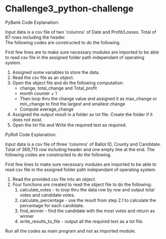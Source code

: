 # Challenge3_python-challenge

PyBank Code Explanation:

Input data is a csv file of two 'columns' of Date and Profit/Losses.  Total of 87 rows including the header.  
The following codes are constructed to do the following.

First few lines are to make sure necessary modules are imported to be able to read csv file in the assigned folder path independant of operating system.
1. Assigned some variables to store the data.
2. Read the csv file as an object.
3. Open the object file and do the following computation:
	- change, total_change and Total_profit
	- month counter + 1
	- Then loop thru the change value and assigned it as max_change or min_change to find the largest and smallest change
	- Compute average_change
4.  Assigned the output result in a folder as txt file.  Create the folder if it does not exist.
5.  Open the txt file and Write the required text as required.





PyRoll Code Explanation:

Input data is a csv file of three 'columns' of Ballot ID, County and Candidate.  Total of 369,713 row including header and one empty line at the end.
The following codes are constructed to do the following.

First few lines to make sure necessary modules are imported to be able to read csv file in the assigned folder path independant of operating system.
1. Read the provided csv file into an object.
2. Four functions are created to read the object file to do the following:
	1. calculate_votes - to loop thru the data row by row and output total votes and candidate votes.
	2. calculate_percentage - use the result from step 2.1 to calculate the percentage for each candidate.
	3. find_winner - find the candidate with the most votes and return as winner
	4. write_results_to_file  - output all the required text as a txt file.

Run all the codes as main program and not as imported module.
